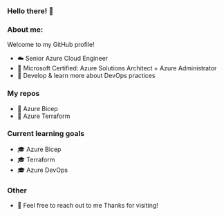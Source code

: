 ### Hello there! 👋

### About me:
Welcome to my GitHub profile! 
- ☁️ Senior Azure Cloud Engineer
- 🏅 Microsoft Certified: Azure Solutions Architect + Azure Administrator
- 🎯 Develop & learn more about DevOps practices 

### My repos
- 🔗 Azure Bicep
- 🔗 Azure Terraform
  
### Current learning goals
- 🎓 Azure Bicep
- 🎓 Terraform
- 🎓 Azure DevOps
### Other
- 📩 Feel free to reach out to me
Thanks for visiting!

<!--
**danzure/danzure** is a ✨ _special_ ✨ repository because its `README.md` (this file) appears on your GitHub profile.

Here are some ideas to get you started:

- 🔭 I’m currently working on ...
- 🌱 I’m currently learning ...
- 👯 I’m looking to collaborate on ...
- 🤔 I’m looking for help with ...
- 💬 Ask me about ...
- 📫 How to reach me: ...
- 😄 Pronouns: ...
- ⚡ Fun fact: ...
-->
